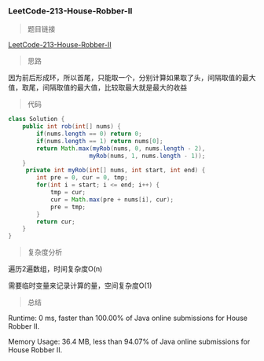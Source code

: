 ### LeetCode-213-House-Robber-II

> 题目链接

[LeetCode-213-House-Robber-II](https://leetcode.com/problems/house-robber-ii/)

> 思路

因为前后形成环，所以首尾，只能取一个，分别计算如果取了头，间隔取值的最大值，取尾，间隔取值的最大值，比较取最大就是最大的收益

> 代码

```java
class Solution {
    public int rob(int[] nums) {
        if(nums.length == 0) return 0;
        if(nums.length == 1) return nums[0];
        return Math.max(myRob(nums, 0, nums.length - 2),
                       myRob(nums, 1, nums.length - 1));
    }
     private int myRob(int[] nums, int start, int end) {
        int pre = 0, cur = 0, tmp;
        for(int i = start; i <= end; i++) {
            tmp = cur;
            cur = Math.max(pre + nums[i], cur);
            pre = tmp;
        }
        return cur;
    }
}
```

> 复杂度分析

遍历2遍数组，时间复杂度O(n)

需要临时变量来记录计算的量，空间复杂度O(1)

> 总结

Runtime: 0 ms, faster than 100.00% of Java online submissions for House Robber II.

Memory Usage: 36.4 MB, less than 94.07% of Java online submissions for House Robber II.
